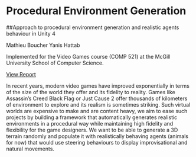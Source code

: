 # Procedural Environment Generation

##Approach to procedural environment generation and realistic agents behaviour in Unity 4

Mathieu Boucher
Yanis Hattab

Implemented for the Video Games course (COMP 521) at the McGill University School
of Computer Science. 

[View Report](ProceduralEnvironmentGeneration/blob/master/ProjectReport.pdf)

In recent years, modern video games have improved exponentially in terms of the size of
the world they offer and its fidelity to reality. Games like Assassin’s Creed Black Flag or Just
Cause 2 offer thousands of kilometers of environment to explore and its realism is sometimes
striking. Such virtual worlds are expensive to make and are content heavy, we aim to ease such
projects by building a framework that automatically generates realistic environments in a
procedural way while maintaining high fidelity and flexibility for the game designers. We want
to be able to generate a 3D terrain randomly and populate it with realistically behaving agents
(animals for now) that would use steering behaviours to display improvisational and natural
movements.